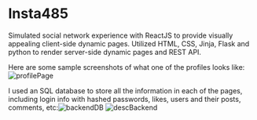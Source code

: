 # Insta485
Simulated social network experience with ReactJS to provide visually appealing client-side dynamic pages. Utilized HTML, CSS, Jinja, Flask and python to render server-side dynamic pages and REST API. 

Here are some sample screenshots of what one of the profiles looks like: ![profilePage](https://github.com/ashrithb/Insta485/assets/92128095/aa401e94-0912-4d90-8df4-11774a58a0bf)

I used an SQL database to store all the information in each of the pages, including login info with hashed passwords, likes, users and their posts, comments, etc:![backendDB](https://github.com/ashrithb/Insta485/assets/92128095/b9781e87-365b-4e11-8cb7-33fa472a0a73)
![descBackend](https://github.com/ashrithb/Insta485/assets/92128095/2c2f9e47-7338-4eed-91b9-06e053d8a1a6)
